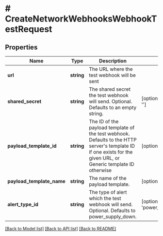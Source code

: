 # # CreateNetworkWebhooksWebhookTestRequest

## Properties

Name | Type | Description | Notes
------------ | ------------- | ------------- | -------------
**url** | **string** | The URL where the test webhook will be sent |
**shared_secret** | **string** | The shared secret the test webhook will send. Optional. Defaults to an empty string. | [optional] [default to '']
**payload_template_id** | **string** | The ID of the payload template of the test webhook. Defaults to the HTTP server&#39;s template ID if one exists for the given URL, or Generic template ID otherwise | [optional]
**payload_template_name** | **string** | The name of the payload template. | [optional]
**alert_type_id** | **string** | The type of alert which the test webhook will send. Optional. Defaults to power_supply_down. | [optional] [default to 'power_supply_down']

[[Back to Model list]](../../README.md#models) [[Back to API list]](../../README.md#endpoints) [[Back to README]](../../README.md)
